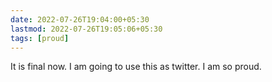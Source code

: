 ```yaml
---
date: 2022-07-26T19:04:00+05:30
lastmod: 2022-07-26T19:05:06+05:30
tags: [proud]
---
```


It is final now. I am going to use this as twitter. I am so proud.
